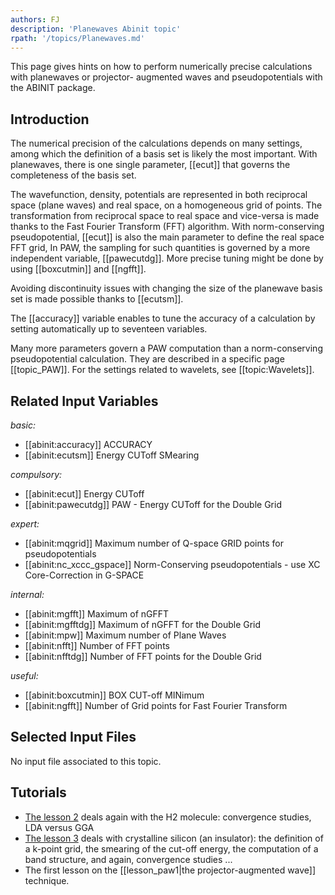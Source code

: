 ```yaml
---
authors: FJ
description: 'Planewaves Abinit topic'
rpath: '/topics/Planewaves.md'
---
```

<!--
This file is automatically generated by mksite.py. All changes will be lost.
Change the input yaml files or the python code
-->

This page gives hints on how to perform numerically precise calculations with planewaves or projector-
augmented waves and pseudopotentials with the ABINIT package.

## Introduction

The numerical precision of the calculations depends on many settings, among
which the definition of a basis set is likely the most important. With
planewaves, there is one single parameter, [[ecut]] that governs the
completeness of the basis set.

The wavefunction, density, potentials are represented in both reciprocal space
(plane waves) and real space, on a homogeneous grid of points. The
transformation from reciprocal space to real space and vice-versa is made
thanks to the Fast Fourier Transform (FFT) algorithm. With norm-conserving
pseudopotential, [[ecut]] is also the main parameter to define the real space
FFT grid, In PAW, the sampling for such quantities is governed by a more
independent variable, [[pawecutdg]]. More precise tuning might be done by
using [[boxcutmin]] and [[ngfft]].

Avoiding discontinuity issues with changing the size of the planewave basis
set is made possible thanks to [[ecutsm]].

The [[accuracy]] variable enables to tune the accuracy of a calculation by
setting automatically up to seventeen variables.

Many more parameters govern a PAW computation than a norm-conserving
pseudopotential calculation. They are described in a specific page
[[topic_PAW]]. For the settings related to wavelets, see [[topic:Wavelets]].



## Related Input Variables

*basic:*

- [[abinit:accuracy]]  ACCURACY
- [[abinit:ecutsm]]  Energy CUToff SMearing
 
*compulsory:*

- [[abinit:ecut]]  Energy CUToff
- [[abinit:pawecutdg]]  PAW - Energy CUToff for the Double Grid
 
*expert:*

- [[abinit:mqgrid]]  Maximum number of Q-space GRID points for pseudopotentials
- [[abinit:nc_xccc_gspace]]  Norm-Conserving pseudopotentials - use XC Core-Correction in G-SPACE
 
*internal:*

- [[abinit:mgfft]]  Maximum of nGFFT
- [[abinit:mgfftdg]]  Maximum of nGFFT for the Double Grid
- [[abinit:mpw]]  Maximum number of Plane Waves
- [[abinit:nfft]]  Number of FFT points
- [[abinit:nfftdg]]  Number of FFT points for the Double Grid
 
*useful:*

- [[abinit:boxcutmin]]  BOX CUT-off MINimum
- [[abinit:ngfft]]  Number of Grid points for Fast Fourier Transform
 

## Selected Input Files

No input file associated to this topic.

## Tutorials

* [The lesson 2](../../tutorial/generated_files/lesson_base2.html) deals again with the H2 molecule: convergence studies, LDA versus GGA 
* [The lesson 3](../../tutorial/generated_files/lesson_base3.html) deals with crystalline silicon (an insulator): the definition of a k-point grid, the smearing of the cut-off energy, the computation of a band structure, and again, convergence studies ...
* The first lesson on the [[lesson_paw1|the projector-augmented wave]] technique.

